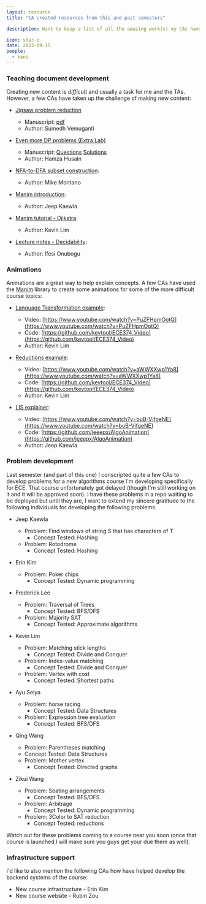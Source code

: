 ```yaml
---
layout: resource
title: "CA created resources from this and past semesters"

description: Want to keep a list of all the amazing work(s) my CAs have have. Some are published here. Some are in reserves  

icon: star-o
date: 2023-09-15
people:
  - kani
---
```


### Teaching document development

Creating new content is *difficult* and usually a task for me and the TAs. However, a few CAs have taken up the challenge of making new content: 

- [Jigsaw problem reduction](/lectures/Lec21.html)
  - Manuscript: [pdf](/materials/extra_content/Jigsaw_Sumedh.pdf)
  - Author: Sumedh Vemuganti

- [Even more DP problems (Extra Lab)](/lectures/Lec13.html)
  - Manuscript: [Questions](/materials/extra_content/lab12-new.pdf) [Solutions](/materials/extra_content/lab12-sol-new.pdf)
  - Author: Hamza Husain

- [NFA-to-DFA subset construction](/resources/SubsetConstruction):
  - Author: Mike Montano

- [Manim introduction](/resources/ManimGuide):
  - Author: Jeep Kaewla

- [Manim tutorial - Djikstra](/resources/ManimGuide2):
  - Author: Kevin Lim

- [Lecture notes - Decidability](/lectures/Lec23.html):
  - Author: Ifesi Onubogu

### Animations 

Animations are a great way to help explain concepts. A few CAs have used the [Manim](https://github.com/3b1b/manim) library to create some animations for some of the more difficult course topics: 

- [Language Transformation example](/lectures/Lec4.html):   
  - Video: [https://www.youtube.com/watch?v=PuZFHpmOotQ](https://www.youtube.com/watch?v=PuZFHpmOotQ)
  - Code: [https://github.com/kevtool/ECE374_Video](https://github.com/kevtool/ECE374_Video)
  - Author: Kevin Lim

- [Reductions example](/lectures/Lec21.html): 
  - Video: [https://www.youtube.com/watch?v=aWWXXwp1Ya8](https://www.youtube.com/watch?v=aWWXXwp1Ya8)
  - Code: [https://github.com/kevtool/ECE374_Video](https://github.com/kevtool/ECE374_Video)
  - Author: Kevin Lim

- [LIS explainer](/lectures/Lec13.html): 
  - Video: [https://www.youtube.com/watch?v=buB-VifgeNE](https://www.youtube.com/watch?v=buB-VifgeNE)
  - Code: [https://github.com/jeeepx/AlgoAnimation](https://github.com/jeeepx/AlgoAnimation)
  - Author: Jeep Kaewla

### Problem development

Last semester (and part of this one) I conscripted quite a few CAs to develop problems for a new algorithms course I'm developing specifically for ECE. That course unfortunately got delayed (though I'm still working on it and it will be approved soon). I have these problems in a repo waiting to be deployed but until they are, I want to extend my sincere gratitude to the following individuals for developing the following problems. 

- Jeep Kaewla
  - Problem: Find windows of string S that has characters of T
    - Concept Tested: Hashing
  - Problem: Rotodrome
    - Concept Tested: Hashing

- Erin Kim
  - Problem: Poker chips
    - Concept Tested: Dynamic programming

- Frederick Lee
  - Problem: Traversal of Trees
    - Concept Tested: BFS/DFS
  - Problem: Majority SAT
    - Concept Tested: Approximate algorithms

- Kevin Lim
  - Problem: Matching stick lengths
    - Concept Tested: Divide and Conquer
  - Problem: Index-value matching
    - Concept Tested: Divide and Conquer
  - Problem: Vertex with cost
    - Concept Tested: Shortest paths

- Ayu Seiya
  - Problem: horse racing
    - Concept Tested: Data Structures
  - Problem: Expression tree evaluation
    - Concept Tested: BFS/DFS

- Qing Wang
  - Problem: Parentheses matching
   - Concept Tested: Data Structures
  - Problem: Mother vertex
    - Concept Tested: Directed graphs 

- Zikui Wang
  - Problem: Seating arrangements 
    - Concept Tested: BFS/DFS
  - Problem: Arbitrage 
    - Concept Tested: Dynamic programming
  - Problem: 3Color to SAT reduction 
    - Concept Tested: reductions

Watch out for these problems coming to a course near you soon (once that course is launched I will make sure you guys get your due there as well).

### Infrastructure support

I'd like to also mention the following CAs how have helped develop the backend systems of the course: 

- New course infrastructure - Erin Kim
- New course website - Rubin Zou